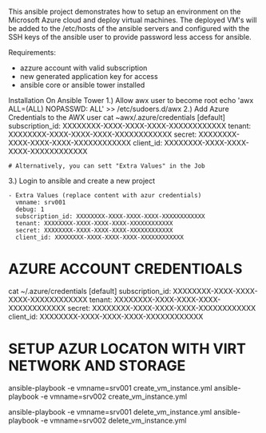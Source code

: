 This ansible project demonstrates how to setup an environment on the Microsoft Azure cloud
and deploy virtual machines. The deployed VM's will be added to the /etc/hosts of the 
ansible servers and configured with the SSH keys of the ansible user to provide password 
less access for ansible. 

Requirements: 
- azzure account with valid subscription
- new generated application key for access
- ansible core or ansible tower installed

Installation On Ansible Tower
1.) Allow awx user to become root
    echo 'awx ALL=(ALL) NOPASSWD: ALL' >> /etc/sudoers.d/awx
2.) Add Azure Credentials to the AWX user
    cat ~awx/.azure/credentials
    [default]
    subscription_id: XXXXXXXX-XXXX-XXXX-XXXX-XXXXXXXXXXXX
    tenant: XXXXXXXX-XXXX-XXXX-XXXX-XXXXXXXXXXXX
    secret: XXXXXXXX-XXXX-XXXX-XXXX-XXXXXXXXXXXX
    client_id: XXXXXXXX-XXXX-XXXX-XXXX-XXXXXXXXXXXX

    # Alternatively, you can sett "Extra Values" in the Job
3.) Login to ansible and create a new project

    - Extra Values (replace content with azur credentials)
      vmname: srv001
      debug: 1
      subscription_id: XXXXXXXX-XXXX-XXXX-XXXX-XXXXXXXXXXXX
      tenant: XXXXXXXX-XXXX-XXXX-XXXX-XXXXXXXXXXXX
      secret: XXXXXXXX-XXXX-XXXX-XXXX-XXXXXXXXXXXX
      client_id: XXXXXXXX-XXXX-XXXX-XXXX-XXXXXXXXXXXX


# AZURE ACCOUNT CREDENTIOALS
cat ~/.azure/credentials
[default]
subscription_id: XXXXXXXX-XXXX-XXXX-XXXX-XXXXXXXXXXXX
tenant: XXXXXXXX-XXXX-XXXX-XXXX-XXXXXXXXXXXX
secret: XXXXXXXX-XXXX-XXXX-XXXX-XXXXXXXXXXXX
client_id: XXXXXXXX-XXXX-XXXX-XXXX-XXXXXXXXXXXX


# SETUP AZUR LOCATON WITH VIRT NETWORK AND STORAGE
ansible-playbook -e vmname=srv001 create_vm_instance.yml
ansible-playbook -e vmname=srv002 create_vm_instance.yml

ansible-playbook -e vmname=srv001 delete_vm_instance.yml
ansible-playbook -e vmname=srv002 delete_vm_instance.yml

